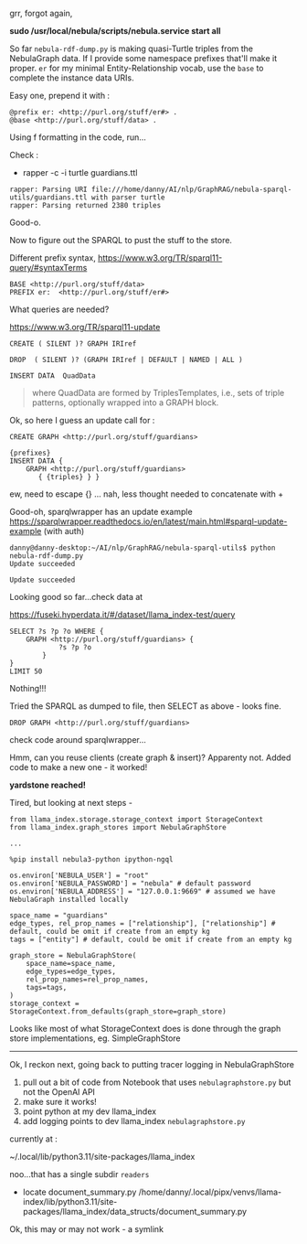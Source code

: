 <!-- title: llama_index SPARQL Notes 06 -->

grr, forgot again,

**sudo /usr/local/nebula/scripts/nebula.service start all**

So far `nebula-rdf-dump.py` is making quasi-Turtle triples from the NebulaGraph data. If I provide some namespace prefixes that'll make it proper.
`er` for my minimal Entity-Relationship vocab, use the `base` to complete the instance data URIs.

Easy one, prepend it with :

```
@prefix er: <http://purl.org/stuff/er#> .
@base <http://purl.org/stuff/data> .
```

Using f formatting in the code, run...

Check :

- rapper -c -i turtle guardians.ttl

```
rapper: Parsing URI file:///home/danny/AI/nlp/GraphRAG/nebula-sparql-utils/guardians.ttl with parser turtle
rapper: Parsing returned 2380 triples
```

Good-o.

Now to figure out the SPARQL to pust the stuff to the store.

Different prefix syntax, https://www.w3.org/TR/sparql11-query/#syntaxTerms

```
BASE <http://purl.org/stuff/data>
PREFIX er:  <http://purl.org/stuff/er#>
```

What queries are needed?

https://www.w3.org/TR/sparql11-update

```
CREATE ( SILENT )? GRAPH IRIref

DROP  ( SILENT )? (GRAPH IRIref | DEFAULT | NAMED | ALL )

INSERT DATA  QuadData
```

> where QuadData are formed by TriplesTemplates, i.e., sets of triple patterns, optionally wrapped into a GRAPH block.

Ok, so here I guess an update call for :

```
CREATE GRAPH <http://purl.org/stuff/guardians>
```

```
{prefixes}
INSERT DATA {
    GRAPH <http://purl.org/stuff/guardians>
       { {triples} } }
```

ew, need to escape {} ... nah, less thought needed to concatenate with +

Good-oh, sparqlwrapper has an update example https://sparqlwrapper.readthedocs.io/en/latest/main.html#sparql-update-example (with auth)

```
danny@danny-desktop:~/AI/nlp/GraphRAG/nebula-sparql-utils$ python nebula-rdf-dump.py
Update succeeded

Update succeeded
```

Looking good so far...check data at

https://fuseki.hyperdata.it/#/dataset/llama_index-test/query

```
SELECT ?s ?p ?o WHERE {
    GRAPH <http://purl.org/stuff/guardians> {
            ?s ?p ?o
        }
}
LIMIT 50
```

Nothing!!!

Tried the SPARQL as dumped to file, then SELECT as above - looks fine.

```
DROP GRAPH <http://purl.org/stuff/guardians>
```

check code around sparqlwrapper...

Hmm, can you reuse clients (create graph & insert)? Apparenty not. Added code to make a new one - it worked!

**yardstone reached!**

Tired, but looking at next steps -

```
from llama_index.storage.storage_context import StorageContext
from llama_index.graph_stores import NebulaGraphStore

...

%pip install nebula3-python ipython-ngql

os.environ['NEBULA_USER'] = "root"
os.environ['NEBULA_PASSWORD'] = "nebula" # default password
os.environ['NEBULA_ADDRESS'] = "127.0.0.1:9669" # assumed we have NebulaGraph installed locally

space_name = "guardians"
edge_types, rel_prop_names = ["relationship"], ["relationship"] # default, could be omit if create from an empty kg
tags = ["entity"] # default, could be omit if create from an empty kg

graph_store = NebulaGraphStore(
    space_name=space_name,
    edge_types=edge_types,
    rel_prop_names=rel_prop_names,
    tags=tags,
)
storage_context = StorageContext.from_defaults(graph_store=graph_store)
```

Looks like most of what StorageContext does is done through the graph store implementations, eg. SimpleGraphStore

---

Ok, I reckon next, going back to putting tracer logging in NebulaGraphStore

1. pull out a bit of code from Notebook that uses `nebulagraphstore.py` but not the OpenAI API
2. make sure it works!
3. point python at my dev llama_index
4. add logging points to dev llama_index `nebulagraphstore.py`

currently at :

~/.local/lib/python3.11/site-packages/llama_index

noo...that has a single subdir `readers`

- locate document_summary.py
  /home/danny/.local/pipx/venvs/llama-index/lib/python3.11/site-packages/llama_index/data_structs/document_summary.py

Ok, this may or may not work - a symlink
